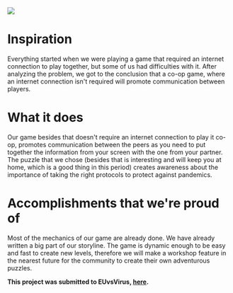 <img src="https://i.imgur.com/tRvYu34.png">

# Inspiration
Everything started when we were playing a game that required an internet connection to play together, but some of us had difficulties with it. After analyzing the problem, we got to the conclusion that a co-op game, where an internet connection isn't required will promote communication between players.
# What it does
Our game besides that doesn't require an internet connection to play it co-op, promotes communication between the peers as you need to put together the information from your screen with the one from your partner. The puzzle that we chose (besides that is interesting and will keep you at home, which is a good thing in this period) creates awareness about the importance of taking the right protocols to protect against pandemics.
# Accomplishments that we're proud of
Most of the mechanics of our game are already done. We have already written a big part of our storyline. The game is dynamic enough to be easy and fast to create new levels, therefore we will make a workshop feature in the nearest future for the community to create their own adventurous puzzles.

**This project was submitted to EUvsVirus, [here](https://devpost.com/software/antitled-games-bemused).**
